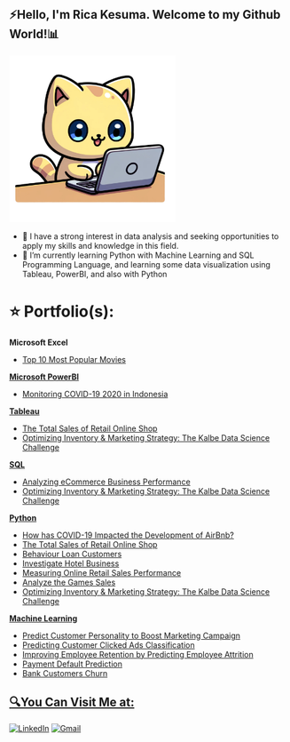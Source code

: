 ## ⚡Hello, I'm Rica Kesuma. Welcome to my Github World!📊

<img class="center-img" src="https://github.com/ricakesuma/ricakesuma/blob/main/fef3de3d-d644-4f68-bc39-445ed1fc9ec4.png" alt="Image" width= "300">

</body>
</html>

- 💬 I have a strong interest in data analysis and seeking opportunities to apply my skills and knowledge in this field.
- 🌱 I’m currently learning Python with Machine Learning and SQL Programming Language, and learning some data visualization using Tableau, PowerBI, and also with Python

# ⭐️ Portfolio(s):

**Microsoft Excel**
- <a href="https://github.com/ricakesuma/Top-10-Most-Popular-Movies">Top 10 Most Popular Movies

**Microsoft PowerBI**
- <a href="https://github.com/ricakesuma/Monitoring_COVID-19_2020_Indonesia">Monitoring COVID-19 2020 in Indonesia

**Tableau**
- <a href="https://public.tableau.com/app/profile/rica1899/viz/RicaKesuma_RetailOnlineShopCapstoneProject/TotalSalesofRetailOnlineShop">The Total Sales of Retail Online Shop
- <a href="https://github.com/ricakesuma/Optimizing-Inventory-Marketing-Strategy-Kalbe-Nutritionals/tree/main">Optimizing Inventory & Marketing Strategy: The Kalbe Data Science Challenge

**SQL**
- <a href="https://github.com/ricakesuma/Analyzing-eCommerce-Business-Performance/tree/main">Analyzing eCommerce Business Performance
- <a href="https://github.com/ricakesuma/Optimizing-Inventory-Marketing-Strategy-Kalbe-Nutritionals/tree/main">Optimizing Inventory & Marketing Strategy: The Kalbe Data Science Challenge

**Python**
- <a href="https://github.com/ricakesuma/How-has-COVID-19-Impacted-the-Development-of-AirBnb">How has COVID-19 Impacted the Development of AirBnb?
- <a href="https://github.com/ricakesuma/Retail-Online-Shop">The Total Sales of Retail Online Shop
- <a href="https://github.com/ricakesuma/behavior_loan_customers">Behaviour Loan Customers
- <a href="https://github.com/ricakesuma/Investigate-Hotel-Business">Investigate Hotel Business
- <a href="https://github.com/ricakesuma/Measuring-Online-Retail-Sales-Performance">Measuring Online Retail Sales Performance
- <a href="https://github.com/ricakesuma/Analyze-the-Games-Sales/tree/main">Analyze the Games Sales
- <a href="https://github.com/ricakesuma/Optimizing-Inventory-Marketing-Strategy-Kalbe-Nutritionals/tree/main">Optimizing Inventory & Marketing Strategy: The Kalbe Data Science Challenge

**Machine Learning**
- <a href="https://github.com/ricakesuma/Predict-Customer-Personality-to-Boost-Marketing-Campaign/tree/main">Predict Customer Personality to Boost Marketing Campaign
- <a href="https://github.com/ricakesuma/Predict-Customer-Clicked-Ads-Classification-by-Using-Machine-Learning">Predicting Customer Clicked Ads Classification
- <a href="https://github.com/ricakesuma/Improving-Employee-Retention-by-Predicting-Employee-Attrition-">Improving Employee Retention by Predicting Employee Attrition
- <a href="https://github.com/iqbalmudzakky/final_project">Payment Default Prediction
- <a href="https://github.com/ricakesuma/Bank-Customers-Churn">Bank Customers Churn

## 🔍You Can Visit Me at:
[![LinkedIn](https://img.shields.io/badge/LinkedIn-blue?style=flat&logo=linkedin&labelColor=blue&logoWidth=30&fontSize=large)](https://www.linkedin.com/in/ricakesuma/)
[![Gmail](https://img.shields.io/badge/Gmail-red?style=flat&logo=gmail&labelColor=red&logoWidth=30&logoColor=white&fontSize=large)](mailto:rica.kesuma6@gmail.com)

<!--
**ricakesuma/ricakesuma** is a ✨ _special_ ✨ repository because its `README.md` (this file) appears on your GitHub profile.

Here are some ideas to get you started:

- 🔭 I’m currently working on ...
- 🌱 I’m currently learning ...
- 👯 I’m looking to collaborate on ...
- 🤔 I’m looking for help with ...
- 💬 Ask me about ...
- 📫 How to reach me: ...
- 😄 Pronouns: ...
- ⚡ Fun fact: ...
-->
